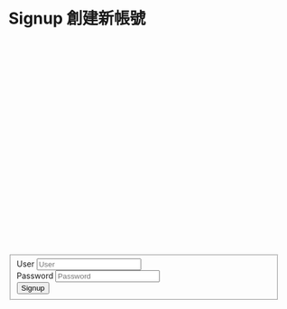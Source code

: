 # Signup 創建新帳號

<div class="content" id="signupBox">
  <div style="width:50vw; margin-top:10vh">
  <form class="pure-form pure-form-aligned"> 
  <fieldset>
  <div class="pure-control-group">
    <label for="user">User</label>
    <input id="user" type="text" placeholder="User">
  </div>

  <div class="pure-control-group">
    <label for="password">Password</label>
    <input id="password" type="password" placeholder="Password">
  </div>

  <div class="pure-controls">
    <button type="button" class="pure-button pure-button-primary" onclick="signup()">Signup</button>
  </div>
  </fieldset>
  </form>     
  </div>
</div>
